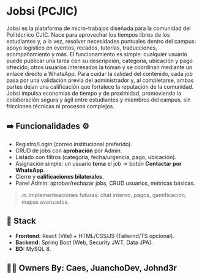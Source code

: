 # Jobsi (PCJIC) 

Jobsi es la plataforma de micro-trabajos diseñada para la comunidad del Politécnico CJIC. Nace para aprovechar los tiempos libres de los estudiantes y, a la vez, resolver necesidades puntuales dentro del campus: 
apoyo logístico en eventos, recados, tutorías, traducciones, acompañamiento y más. El funcionamiento es simple: cualquier usuario puede publicar una tarea con su descripción, categoría, ubicación y pago ofrecido;
 otros usuarios interesados la toman y se coordinan mediante un enlace directo a WhatsApp. Para cuidar la calidad del contenido, cada job pasa por una validación previa del administrador y, al completarse, 
ambas partes dejan una calificación que fortalece la reputación de la comunidad. Jobsi impulsa economías de tiempo y de proximidad, promoviendo la colaboración segura y ágil entre estudiantes y miembros del campus, 
sin fricciones técnicas ni procesos complejos.

## ➡️ Funcionalidades ⚙️
- Registro/Login (correo institucional preferido).
- CRUD de jobs con **aprobación** por Admin.
- Listado con filtros (categoría, fecha/urgencia, pago, ubicación).
- Asignación simple: un usuario **toma** el job → botón **Contactar por WhatsApp**.
- Cierre y **calificaciones bilaterales**.
- Panel Admin: aprobar/rechazar jobs, CRUD usuarios, métricas básicas.

> 🔜 Implementeaciones futuras: chat interno, pagos, gamificación, mapas avanzados.

## 🧱 Stack
- **Frontend:** React (Vite) + HTML/CSS/JS (Tailwind/TS opcional).
- **Backend:** Spring Boot (Web, Security JWT, Data JPA).
- **BD:** MySQL 8.

## 👥🪪 Owners By: Caes, JuanchoDev, Johnd3r

